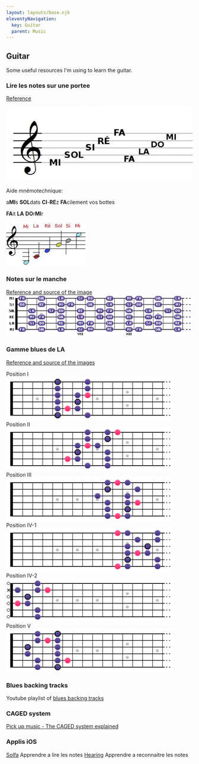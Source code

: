 ```yaml
---
layout: layouts/base.njk
eleventyNavigation:
  key: Guitar
  parent: Music
---
```


## Guitar

Some useful resources I'm using to learn the guitar.

### Lire les notes sur une portee

[Reference](https://www.apprendrelesolfege.com/lire-les-notes)

![Points de reperes](/images/guitar/lire-les-notes-points-de-repere-clef-de-sol.webp)

Aide mnémotechnique:
<p>a<b>MI</b>s <b>SOL</b>dats <b>CI</b>-<b>RE</b>z <b>FA</b>cilement vos bottes</p>
<p><b>FA</b>it <b>LA</b> <b>DO</b>r<b>MI</b>r</p>

![Points de repere cordes ouvertes](/images/guitar/points-de-repere-lecture-de-note-guitare.webp)

### Notes sur le manche
[Reference and source of the image](https://www.guitare-improvisation.com/les-bases_notes-du-manche.php)
![Notes sur le manche](/images/guitar/C_majeur_Entier.png)


### Gamme blues de LA
[Reference and source of the images](https://www.guitare-improvisation.com/improviser_le-blues.php)

Position I ![Pentatonique mineur en La - Position I](/images/guitar/gamme-blues-de-LA-position-1.png)
Position II ![Pentatonique mineur en La - Position II](/images/guitar/gamme-blues-de-LA-position-2.png)
Position III ![Pentatonique mineur en La - Position III](/images/guitar/gamme-blues-de-LA-position-3.png)
Position IV-1 ![Pentatonique mineur en La - Position IV 1](/images/guitar/gamme-blues-de-LA-position-4.png)
Position IV-2 ![Pentatonique mineur en La - Position IV 2](/images/guitar/gamme-blues-de-LA-position-4_2.png)
Position V ![Pentatonique mineur en La - Position V](/images/guitar/gamme-blues-de-LA-position-5.png)

### Blues backing tracks
Youtube playlist of [blues backing tracks](https://www.youtube.com/playlist?list=PLUExMPmFbP3ohwQSByFUJ71dW5d61rErC)

### CAGED system

[Pick up music - The CAGED system explained](https://www.youtube.com/watch?v=-nphFK6HFjY)


### Applis iOS

[Solfa](https://apps.apple.com/us/app/solfa-learn-musical-notes/id1436741307) Apprendre a lire les notes
[Hearing](https://apps.apple.com/us/app/hearing-ear-training-piano/id1474241582) Apprendre a reconnaitre les notes

